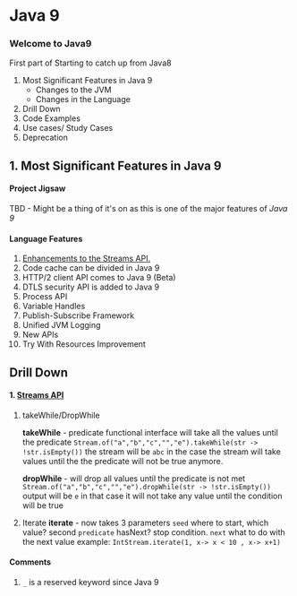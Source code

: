 # Java 9 
### Welcome to Java9
First part of Starting to catch up from Java8

1. Most Significant Features in Java 9
    * Changes to the JVM
    * Changes in the Language
2. Drill Down
3. Code Examples
4. Use cases/ Study Cases
5. Deprecation 

## 1. Most Significant Features in Java 9
#### Project Jigsaw
TBD - Might be a thing of it's on as this is one of the major features of *Java 9*

#### Language Features
1. [Enhancements to the Streams API.](#stream-api)
2. Code cache can be divided in Java 9
3. HTTP/2 client API comes to Java 9 (Beta)
4. DTLS security API is added to Java 9
5. Process API
6. Variable Handles
7. Publish-Subscribe Framework
8. Unified JVM Logging
9. New APIs
10. Try With Resources Improvement

## Drill Down

#### 1.  [Streams API](#stream-api)
	
  1. takeWhile/DropWhile
		
		**takeWhile** - predicate functional interface will take all the values until the predicate
	    `Stream.of("a","b","c","","e").takeWhile(str -> !str.isEmpty())`
		the stream will be `abc` in the case the stream will take values until the the predicate will not be true anymore.

		**dropWhile** - will drop all values until  the predicate is not met
		`Stream.of("a","b","c","","e").dropWhile(str -> !str.isEmpty())`
		output will be `e` in that case it will not take any value until the condition will be true
2. Iterate
	**iterate**  - now takes 3 parameters `seed` where to start, which value? second `predicate` hasNext? stop condition. `next` what to do with the next value
	example: 	`IntStream.iterate(1, x-> x < 10 , x-> x+1)`


#### Comments
1. `_` is a reserved keyword since Java 9
<!--stackedit_data:
eyJoaXN0b3J5IjpbMTIxNDAwNzkwMSwtNzY4MTUwMzg3LC05ND
AyMDkzMTksLTU3OTYxNzgwMiwtODg0MzgzNDIwLC05ODk5Mjk4
Ml19
-->